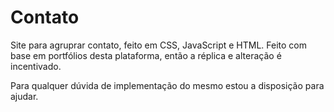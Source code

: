 # Contato 

Site para agruprar contato, feito em CSS, JavaScript e HTML. Feito com base em portfólios desta plataforma, então a réplica e alteração é incentivado.

Para qualquer dúvida de implementação do mesmo estou a disposição para ajudar.

 
